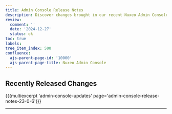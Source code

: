 ```yaml
---
title: Admin Console Release Notes
description: Discover changes brought in our recent Nuxeo Admin Console updates.
review:
  comment: ''
  date: '2024-12-27'
  status: ok
toc: true
labels:
tree_item_index: 500
confluence:
  ajs-parent-page-id: '10000'
  ajs-parent-page-title: Nuxeo Admin Console
---
```


## Recently Released Changes

{{{multiexcerpt 'admin-console-updates' page='admin-console-release-notes-23-0-6'}}}

---